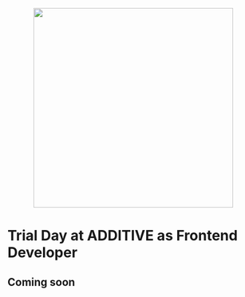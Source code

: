 <p align="center"><a href="https://additive.eu" target="_blank"><img src="https://raw.githubusercontent.com/additive-apps/trial-day/master/logo.png" width="400"></a></p>


# Trial Day at ADDITIVE as Frontend Developer

## Coming soon